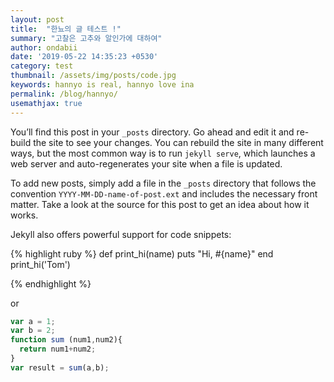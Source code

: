 ```yaml
---
layout: post
title:  "한뇨의 글 테스트 !"
summary: "고찰은 고추와 알인가에 대하여"
author: ondabii
date: '2019-05-22 14:35:23 +0530'
category: test
thumbnail: /assets/img/posts/code.jpg
keywords: hannyo is real, hannyo love ina
permalink: /blog/hannyo/
usemathjax: true
---
```



You’ll find this post in your `_posts` directory. Go ahead and edit it and re-build the site to see your changes. You can rebuild the site in many different ways, but the most common way is to run `jekyll serve`, which launches a web server and auto-regenerates your site when a file is updated.

To add new posts, simply add a file in the `_posts` directory that follows the convention `YYYY-MM-DD-name-of-post.ext` and includes the necessary front matter. Take a look at the source for this post to get an idea about how it works.

Jekyll also offers powerful support for code snippets:

{% highlight ruby %}
def print_hi(name)
  puts "Hi, #{name}"
end
print_hi('Tom')

{% endhighlight %}

or

```javascript
var a = 1;
var b = 2;
function sum (num1,num2){
  return num1+num2;
}
var result = sum(a,b);
```

